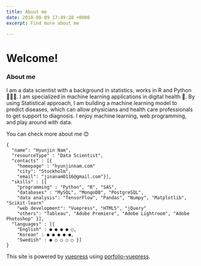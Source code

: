 ```yaml
---
title: About me
date: 2018-08-09 17:49:28 +0000
excerpt: Find more about me

---
```

# Welcome!

### About me
I am a data scientist with a background in statistics, works in R and Python 👩🏻‍💻. I am specialized in machine learning applications in digital health 💊. By using Statistical approach, I am building a machine learning model to predict diseases, which can allow physicians and health care professionals to get support to diagnosis. I enjoy machine learning, web programming, and play around with data.


You can check more about me 😊



    {
      "name": "Hyunjin Nam",
      "resourceType" : "Data Scientist",
      "contacts" : [{ 
        "homepage" : "hyunjinnam.com"
        "city": "Stockholm",
        "email": "jinanam0116@gmail.com"}],
      "skills" : [{
        "programming" : "Python", "R", "SAS",
        "databases" : "MySQL", "MongoDB", "PostgreSQL",
        "data analysis": "TensorFlow", "Pandas", "Numpy", "Matplotlib", "Scikit-learn"
        "web development": "Vuepress", "HTML5", "jQuery"
        "others": "Tableau", "Adobe Premiere", "Adobe Lightroom", "Adobe Photoshop" }],
      "languages" : [{
        "English" : ● ● ● ● ○,
        "Korean" : ● ● ● ● ●,
        "Swedish" : ● ○ ○ ○ ○ }]
    }


This site is powered by [vuepress](https://vuepress.vuejs.org/) using [porfolio-vuepress](https://github.com/forestryio/portfolio-vuepress).

